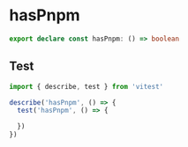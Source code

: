 # hasPnpm
```ts
export declare const hasPnpm: () => boolean

```

## Test
```ts
import { describe, test } from 'vitest'

describe('hasPnpm', () => {
  test('hasPnpm', () => {

  })
})
```
